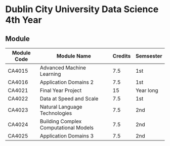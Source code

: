 # Dublin City University Data Science 4th Year 

## **Module**

| Module Code | Module Name | Credits|Semsester|
| --- | ----------- |----------- |----------- |
| CA4015 | Advanced Machine Learning | 	7.5	 | 1st |
| CA4016 | Application Domains 2 | 7.5 |  1st |
| CA4021 | Final Year Project | 15 |  Year long |
| CA4022 | Data at Speed and Scale | 7.5 |  1st |
| CA4023 | Natural Language Technologies | 7.5 |  2nd |
| CA4024 | Building Complex Computational Models | 7.5 |  2nd |
| CA4025 | Application Domains 3 | 7.5 |  2nd |
